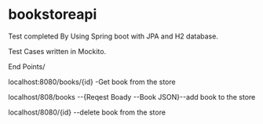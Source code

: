 # bookstoreapi

Test completed By Using Spring boot with JPA and H2 database.

Test Cases written in Mockito.

End Points/

localhost:8080/books/{id}   -Get book from the store

localhost/808/books    --{Reqest Boady --Book JSON}--add book to the store

localhost/8080/{id}  --delete book from the store
